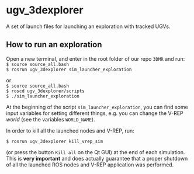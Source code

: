 # ugv_3dexplorer

A set of launch files for launching an exploration with tracked UGVs.

## How to run an exploration 

Open a new terminal, and enter in the root folder of our repo `3DMR` and run:   
`$ source source_all.bash`   
`$ rosrun ugv_3dexplorer sim_launcher_exploration`    

or   
`$ source source_all.bash`     
`$ roscd ugv_3dexplorer/scripts`     
`$ ./sim_launcher_exploration`   
 
At the beginning of the script `sim_launcher_exploration`, you can find some input variables for setting different things, e.g. you can change the V-REP *world* (see the variables `WORLD_NAME`).

 In order to kill all the launched nodes and V-REP, run:   
```
$ rosrun ugv_3dexplorer kill_vrep_sim
```
(or press the button `Kill all` on the Qt GUI) at the end of each simulation. This is **very important** and does actually guarantee that a proper shutdown of all the launched ROS nodes and V-REP application was performed. 
